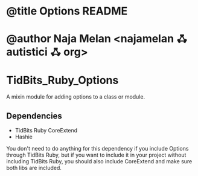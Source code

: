 # @title Options README
# @author Naja Melan <najamelan ꗈ autistici ꗈ org>

# TidBits_Ruby_Options

A mixin module for adding options to a class or module.

## Dependencies

- TidBits Ruby CoreExtend
- Hashie

You don't need to do anything for this dependency if you include Options through TidBits Ruby, but if you want 
to include it in your project without including TidBits Ruby, you should also include CoreExtend and make sure
both libs are included.
